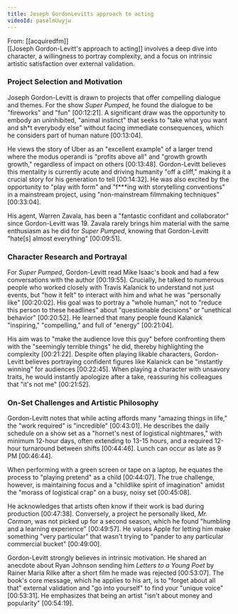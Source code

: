 ```yaml
---
title: Joseph GordonLevitts approach to acting
videoId: paselmUuyjw
---
```


From: [[acquiredfm]] <br/> 
[[Joseph Gordon-Levitt's approach to acting]] involves a deep dive into character, a willingness to portray complexity, and a focus on intrinsic artistic satisfaction over external validation.

### Project Selection and Motivation

Joseph Gordon-Levitt is drawn to projects that offer compelling dialogue and themes. For the show *Super Pumped*, he found the dialogue to be "fireworks" and "fun" <a class="yt-timestamp" data-t="00:12:21">[00:12:21]</a>. A significant draw was the opportunity to embody an uninhibited, "animal instinct" that seeks to "take what you want and sh*t everybody else" without facing immediate consequences, which he considers part of human nature <a class="yt-timestamp" data-t="00:13:04">[00:13:04]</a>.

He views the story of Uber as an "excellent example" of a larger trend where the modus operandi is "profits above all" and "growth growth growth," regardless of impact on others <a class="yt-timestamp" data-t="00:13:48">[00:13:48]</a>. Gordon-Levitt believes this mentality is currently acute and driving humanity "off a cliff," making it a crucial story for his generation to tell <a class="yt-timestamp" data-t="00:14:32">[00:14:32]</a>. He was also excited by the opportunity to "play with form" and "f***ing with storytelling conventions" in a mainstream project, using "non-mainstream filmmaking techniques" <a class="yt-timestamp" data-t="00:33:04">[00:33:04]</a>.

His agent, Warren Zavala, has been a "fantastic confidant and collaborator" since Gordon-Levitt was 19. Zavala rarely brings him material with the same enthusiasm as he did for *Super Pumped*, knowing that Gordon-Levitt "hate[s] almost everything" <a class="yt-timestamp" data-t="00:09:51">[00:09:51]</a>.

### Character Research and Portrayal

For *Super Pumped*, Gordon-Levitt read Mike Isaac's book and had a few conversations with the author <a class="yt-timestamp" data-t="00:19:55">[00:19:55]</a>. Crucially, he talked to numerous people who worked closely with Travis Kalanick to understand not just events, but "how it felt" to interact with him and what he was "personally like" <a class="yt-timestamp" data-t="00:20:02">[00:20:02]</a>. His goal was to portray a "whole human," not to "reduce this person to these headlines" about "questionable decisions" or "unethical behavior" <a class="yt-timestamp" data-t="00:20:52">[00:20:52]</a>. He learned that many people found Kalanick "inspiring," "compelling," and full of "energy" <a class="yt-timestamp" data-t="00:21:04">[00:21:04]</a>.

His aim was to "make the audience love this guy" before confronting them with the "seemingly terrible things" he did, thereby highlighting the complexity <a class="yt-timestamp" data-t="00:21:22">[00:21:22]</a>. Despite often playing likable characters, Gordon-Levitt believes portraying confident figures like Kalanick can be "instantly winning" for audiences <a class="yt-timestamp" data-t="00:22:45">[00:22:45]</a>. When playing a character with unsavory traits, he would instantly apologize after a take, reassuring his colleagues that "it's not me" <a class="yt-timestamp" data-t="00:21:52">[00:21:52]</a>.

### On-Set Challenges and Artistic Philosophy

Gordon-Levitt notes that while acting affords many "amazing things in life," the "work required" is "incredible" <a class="yt-timestamp" data-t="00:43:01">[00:43:01]</a>. He describes the daily schedule on a show set as a "hornet's nest of logistical nightmares," with minimum 12-hour days, often extending to 13-15 hours, and a required 12-hour turnaround between shifts <a class="yt-timestamp" data-t="00:44:46">[00:44:46]</a>. Lunch can occur as late as 9 PM <a class="yt-timestamp" data-t="00:46:44">[00:46:44]</a>.

When performing with a green screen or tape on a laptop, he equates the process to "playing pretend" as a child <a class="yt-timestamp" data-t="00:44:07">[00:44:07]</a>. The true challenge, however, is maintaining focus and a "childlike spirit of imagination" amidst the "morass of logistical crap" on a busy, noisy set <a class="yt-timestamp" data-t="00:45:08">[00:45:08]</a>.

He acknowledges that artists often know if their work is bad during production <a class="yt-timestamp" data-t="00:47:38">[00:47:38]</a>. Conversely, a project he personally liked, *Mr. Corman*, was not picked up for a second season, which he found "humbling and a learning experience" <a class="yt-timestamp" data-t="00:49:57">[00:49:57]</a>. He values Apple for letting him make something "very particular" that wasn't trying to "pander to any particular commercial bucket" <a class="yt-timestamp" data-t="00:49:00">[00:49:00]</a>.

Gordon-Levitt strongly believes in intrinsic motivation. He shared an anecdote about Ryan Johnson sending him *Letters to a Young Poet* by Rainer Maria Rilke after a short film he made was rejected <a class="yt-timestamp" data-t="00:53:07">[00:53:07]</a>. The book's core message, which he applies to his art, is to "forget about all that" external validation and "go into yourself" to find your "unique voice" <a class="yt-timestamp" data-t="00:53:31">[00:53:31]</a>. He emphasizes that being an artist "isn't about money and popularity" <a class="yt-timestamp" data-t="00:54:19">[00:54:19]</a>.